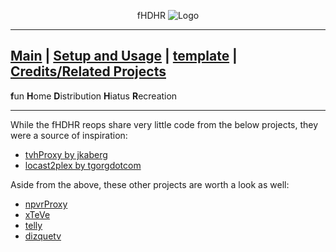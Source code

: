 <p align="center">fHDHR    <img src="images/logo.ico" alt="Logo"/></p>

---
[Main](README.md)  |  [Setup and Usage](Usage.md)  |  [template](Origin.md)  |  [Credits/Related Projects](Related-Projects.md)
---
**f**un
**H**ome
**D**istribution
**H**iatus
**R**ecreation

---


While the fHDHR reops share very little code from the below projects, they were a source of inspiration:

  * [tvhProxy by jkaberg](https://github.com/jkaberg/tvhProxy)
  * [locast2plex by tgorgdotcom](https://github.com/tgorgdotcom/locast2plex)


Aside from the above, these other projects are worth a look as well:

* [npvrProxy](https://github.com/rogueosb/npvrProxy)
* [xTeVe](https://xteve.de/)
* [telly](https://github.com/tellytv/telly)
* [dizquetv](https://github.com/vexorian/dizquetv)

